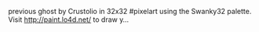 previous ghost by Crustolio in 32x32 #pixelart using the Swanky32 palette. Visit http://paint.lo4d.net/ to draw y… 